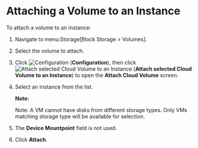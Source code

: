 # Attaching a Volume to an Instance

To attach a volume to an instance:

1.  Navigate to menu:Storage\[Block Storage \> Volumes\].

2.  Select the volume to attach.

3.  Click ![Configuration](../images/1847.png) (**Configuration**), then
    click ![Attach selected Cloud Volume to an
    Instance](../images/volume-icon.png) (**Attach selected Cloud Volume
    to an Instance**) to open the **Attach Cloud Volume** screen.

4.  Select an instance from the list.

    **Note:**

    Note: A VM cannot have disks from different storage types. Only VMs
    matching storage type will be available for selection.

    </div>


5.  The **Device Mountpoint** field is not used.

6.  Click **Attach**.
